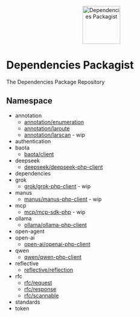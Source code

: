 <p align="center">
    <a href="https://github.com/dependencies-packagist">
        <img alt="Dependencies Packagist" width="100" src="https://avatars.githubusercontent.com/u/188601070?s=200&v=4">
    </a>
</p>

# Dependencies Packagist

The Dependencies Package Repository

## Namespace

- annotation
    - [annotation/enumeration](https://packagist.org/packages/annotation/enumeration)
    - [annotation/laroute](https://packagist.org/packages/annotation/laroute)
    - [annotation/larscan](https://packagist.org/packages/annotation/larscan) - wip
- authentication
- baota
    - [baota/client](https://packagist.org/packages/baota/client)
- deepseek
    - [deepseek/deepseek-php-client](https://packagist.org/packages/deepseek/deepseek-php-client)
- dependencies
- grok
    - [grok/grok-php-client](https://packagist.org/packages/grok/grok-php-client) - wip
- manus
    - [manus/manus-php-client](https://packagist.org/packages/manus/manus-php-client) - wip
- mcp
    - [mcp/mcp-sdk-php](https://packagist.org/packages/mcp/mcp-sdk-php) - wip
- ollama
    - [ollama/ollama-php-client](https://packagist.org/packages/ollama/ollama-php-client)
- open-agent
- open-ai
    - [open-ai/openai-php-client](https://packagist.org/packages/open-ai/openai-php-client)
- qwen
    - [qwen/qwen-php-client](https://packagist.org/packages/qwen/qwen-php-client)
- reflective
    - [reflective/reflection](https://packagist.org/packages/reflective/reflection)
- rfc
    - [rfc/request](https://packagist.org/packages/rfc/request)
    - [rfc/response](https://packagist.org/packages/rfc/response)
    - [rfc/scannable](https://packagist.org/packages/rfc/scannable)
- standards
- token
